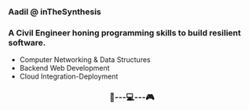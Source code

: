 ### Aadil @ inTheSynthesis  
### A Civil Engineer honing programming skills to build resilient software.  

- Computer Networking & Data Structures
- Backend Web Development
- Cloud Integration-Deployment

 ### <p align = "center"> 📖---💻---🎮</p>
